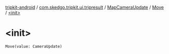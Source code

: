 [tripkit-android](../../../index.md) / [com.skedgo.tripkit.ui.tripresult](../../index.md) / [MapCameraUpdate](../index.md) / [Move](index.md) / [&lt;init&gt;](./-init-.md)

# &lt;init&gt;

`Move(value: CameraUpdate)`
